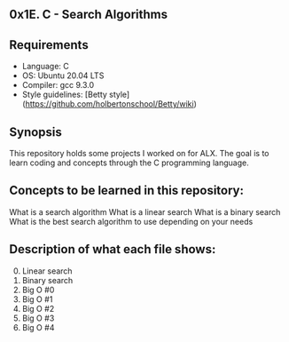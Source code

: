 ## 0x1E. C - Search Algorithms

## Requirements
* Language: C
* OS: Ubuntu 20.04 LTS
* Compiler: gcc 9.3.0
* Style guidelines: [Betty style] (https://github.com/holbertonschool/Betty/wiki)


## Synopsis
This repository holds some projects I worked on for ALX. The goal is to learn coding and concepts through the C programming language.

## Concepts to be learned in this repository:
What is a search algorithm
What is a linear search
What is a binary search
What is the best search algorithm to use depending on your needs

## Description of what each file shows:
0. Linear search
1. Binary search
2. Big O #0
3. Big O #1
4. Big O #2
5. Big O #3
6. Big O #4
